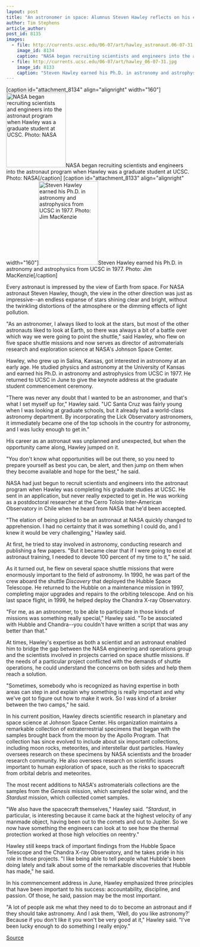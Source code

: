 ```yaml
---
layout: post
title: "An astronomer in space: Alumnus Steven Hawley reflects on his career at NASA"
author: Tim Stephens
article_author: 
post_id: 8135
images:
  - file: http://currents.ucsc.edu/06-07/art/hawley_astronaut.06-07-31.jpg
    image_id: 8134
    caption: "NASA began recruiting scientists and engineers into the astronaut program when Hawley was a graduate student at UCSC. Photo: NASA"
  - file: http://currents.ucsc.edu/06-07/art/hawley_06-07-31.jpg
    image_id: 8133
    caption: "Steven Hawley earned his Ph.D. in astronomy and astrophysics from UCSC in 1977. Photo: Jim MacKenzie"
---
```


[caption id="attachment_8134" align="alignright" width="160"]<a href="http://dev-ucsc-news.pantheonsite.io/wp-content/uploads/2006/07/hawley_astronaut.06-07-31.jpg"><img class="size-full wp-image-8134" src="http://dev-ucsc-news.pantheonsite.io/wp-content/uploads/2006/07/hawley_astronaut.06-07-31.jpg" alt="NASA began recruiting scientists and engineers into the astronaut program when Hawley was a graduate student at UCSC. Photo: NASA" width="160" height="200" /></a>NASA began recruiting scientists and engineers into the astronaut program when Hawley was a graduate student at UCSC. Photo: NASA[/caption]
[caption id="attachment_8133" align="alignright" width="160"]<a href="http://dev-ucsc-news.pantheonsite.io/wp-content/uploads/2006/07/hawley_06-07-31.jpg"><img class="size-full wp-image-8133" src="http://dev-ucsc-news.pantheonsite.io/wp-content/uploads/2006/07/hawley_06-07-31.jpg" alt="Steven Hawley earned his Ph.D. in astronomy and astrophysics from UCSC in 1977. Photo: Jim MacKenzie" width="160" height="224" /></a>Steven Hawley earned his Ph.D. in astronomy and astrophysics from UCSC in 1977. Photo: Jim MacKenzie[/caption]
<a name="content" id="content"></a>
<p>
  Every astronaut is impressed by the view of Earth from space. For NASA astronaut Steven Hawley, though, the view in the other direction was just as impressive--an endless expanse of stars shining clear and bright, without the twinkling distortions of the atmosphere or the dimming effects of light pollution.
</p>
<p>
  "As an astronomer, I always liked to look at the stars, but most of the other astronauts liked to look at Earth, so there was always a bit of a battle over which way we were going to point the shuttle," said Hawley, who flew on five space shuttle missions and now serves as director of astromaterials research and exploration science at NASA's Johnson Space Center.
</p>
<p>
  Hawley, who grew up in Salina, Kansas, got interested in astronomy at an early age. He studied physics and astronomy at the University of Kansas and earned his Ph.D. in astronomy and astrophysics from UCSC in 1977. He returned to UCSC in June to give the keynote address at the graduate student commencement ceremony.
</p>
<p>
  "There was never any doubt that I wanted to be an astronomer, and that's what I set myself up for," Hawley said. "UC Santa Cruz was fairly young when I was looking at graduate schools, but it already had a world-class astronomy department. By incorporating the Lick Observatory astronomers, it immediately became one of the top schools in the country for astronomy, and I was lucky enough to get in."
</p>
<p>
  His career as an astronaut was unplanned and unexpected, but when the opportunity came along, Hawley jumped on it.
</p>
<p>
  "You don't know what opportunities will be out there, so you need to prepare yourself as best you can, be alert, and then jump on them when they become available and hope for the best," he said.
</p>
<p>
  NASA had just begun to recruit scientists and engineers into the astronaut program when Hawley was completing his graduate studies at UCSC. He sent in an application, but never really expected to get in. He was working as a postdoctoral researcher at the Cerro Tololo Inter-American Observatory in Chile when he heard from NASA that he'd been accepted.
</p>
<p>
  "The elation of being picked to be an astronaut at NASA quickly changed to apprehension. I had no certainty that it was something I could do, and I knew it would be very challenging," Hawley said.
</p>
<p>
  At first, he tried to stay involved in astronomy, conducting research and publishing a few papers. "But it became clear that if I were going to excel at astronaut training, I needed to devote 100 percent of my time to it," he said.
</p>
<p>
  As it turned out, he flew on several space shuttle missions that were enormously important to the field of astronomy. In 1990, he was part of the crew aboard the shuttle <i>Discovery</i> that deployed the Hubble Space Telescope. He returned to the Hubble on a maintenance mission in 1997, completing major upgrades and repairs to the orbiting telescope. And on his last space flight, in 1999, he helped deploy the Chandra X-ray Observatory.
</p>
<p>
  "For me, as an astronomer, to be able to participate in those kinds of missions was something really special," Hawley said. "To be associated with Hubble and Chandra--you couldn't have written a script that was any better than that."
</p>
<p>
  At times, Hawley's expertise as both a scientist and an astronaut enabled him to bridge the gap between the NASA engineering and operations group and the scientists involved in projects carried on space shuttle missions. If the needs of a particular project conflicted with the demands of shuttle operations, he could understand the concerns on both sides and help them reach a solution.
</p>
<p>
  "Sometimes, somebody who is recognized as having expertise in both areas can step in and explain why something is really important and why we've got to figure out how to make it work. So I was kind of a broker between the two camps," he said.
</p>
<p>
  In his current position, Hawley directs scientific research in planetary and space science at Johnson Space Center. His organization maintains a remarkable collection of extraterrestrial specimens that began with the samples brought back from the moon by the Apollo Program. That collection has since evolved to include about six important collections, including moon rocks, meteorites, and interstellar dust particles. Hawley oversees research on these specimens by NASA scientists and the broader research community. He also oversees research on scientific issues important to human exploration of space, such as the risks to spacecraft from orbital debris and meteorites.
</p>
<p>
  The most recent additions to NASA's astromaterials collections are the samples from the <i>Genesis</i> mission, which sampled the solar wind, and the <i>Stardust</i> mission, which collected comet samples.
</p>
<p>
  "We also have the spacecraft themselves," Hawley said. <i>"Stardust</i>, in particular, is interesting because it came back at the highest velocity of any manmade object, having been out to the comets and out to Jupiter. So we now have something the engineers can look at to see how the thermal protection worked at those high velocities on reentry."
</p>
<p>
  Hawley still keeps track of important findings from the Hubble Space Telescope and the Chandra X-ray Observatory, and he takes pride in his role in those projects. "I like being able to tell people what Hubble's been doing lately and talk about some of the remarkable discoveries that Hubble has made," he said.
</p>
<p>
  In his commencement address in June, Hawley emphasized three principles that have been important to his success: accountability, discipline, and passion. Of those, he said, passion may be the most important.
</p>
<p>
  "A lot of people ask me what they need to do to become an astronaut and if they should take astronomy. And I ask them, 'Well, do you like astronomy?' Because if you don't like it you won't be very good at it," Hawley said. "I've been lucky enough to do something I really enjoy."
</p>
<p><a href="http://www1.ucsc.edu/currents/06-07/07-31/hawley.asp" title="Permalink to hawley">Source</a></p>

